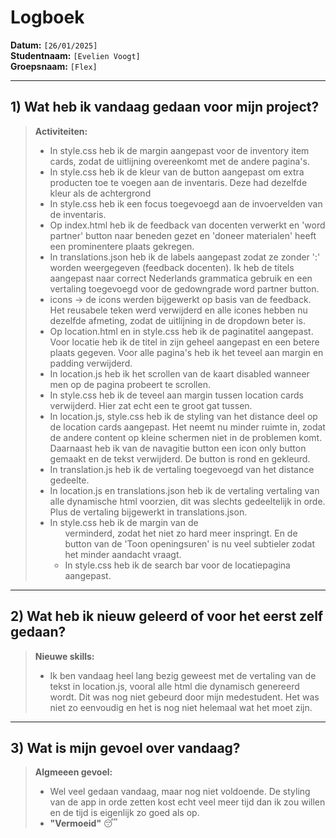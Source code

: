 # Logboek

**Datum:** `[26/01/2025]`  
**Studentnaam:** `[Evelien Voogt]`  
**Groepsnaam:** `[Flex]`

---

## 1) Wat heb ik vandaag gedaan voor mijn project?


> **Activiteiten:**  
> - In style.css heb ik de margin aangepast voor de inventory item cards, zodat de uitlijning overeenkomt met de andere pagina's.
> - In style.css heb ik de kleur van de button aangepast om extra producten toe te voegen aan de inventaris. Deze had dezelfde kleur als de achtergrond
> - In style.css heb ik een focus toegevoegd aan de invoervelden van de inventaris.
> - Op index.html heb ik de feedback van docenten verwerkt en 'word partner' button naar beneden gezet en 'doneer materialen' heeft een prominentere plaats gekregen.
> - In translations.json heb ik de labels aangepast zodat ze zonder ':' worden weergegeven (feedback docenten). Ik heb de titels aangepast naar correct Nederlands grammatica gebruik en een vertaling toegevoegd voor de gedowngrade word partner button.
> - icons -> de icons werden bijgewerkt op basis van de feedback. Het reusabele teken werd verwijderd en alle icones hebben nu dezelfde afmeting, zodat de uitlijning in de dropdown beter is.
> - Op location.html en in style.css heb ik de paginatitel aangepast. Voor locatie heb ik de titel in zijn geheel aangepast en een betere plaats gegeven. Voor alle pagina's heb ik het teveel aan margin en padding verwijderd.
> - In location.js heb ik het scrollen van de kaart disabled wanneer men op de pagina probeert te scrollen.
> - In style.css heb ik de teveel aan margin tussen location cards verwijderd. Hier zat echt een te groot gat tussen.
> - In location.js, style.css heb ik de styling van het distance deel op de location cards aangepast. Het neemt nu minder ruimte in, zodat de andere content op kleine schermen niet in de problemen komt. Daarnaast heb ik van de navagitie button een icon only button gemaakt en de tekst verwijderd. De button is rond en gekleurd.
> - In translation.js heb ik de vertaling toegevoegd van het distance gedeelte.
> - In location.js en translations.json heb ik de vertaling vertaling van alle dynamische html voorzien, dit was slechts gedeeltelijk in orde. Plus de vertaling bijgewerkt in translations.json.
> - In style.css heb ik de margin van de <ul> verminderd, zodat het niet zo hard meer inspringt. En de button van de 'Toon openingsuren' is nu veel subtieler zodat het minder aandacht vraagt.
> - In style.css heb ik de search bar voor de locatiepagina aangepast.



---
## 2) Wat heb ik nieuw geleerd of voor het eerst zelf gedaan?



> **Nieuwe skills:**  
> - Ik ben vandaag heel lang bezig geweest met de vertaling van de tekst in location.js, vooral alle html die dynamisch genereerd wordt. Dit was nog niet gebeurd door mijn medestudent. Het was niet zo eenvoudig en het is nog niet helemaal wat het moet zijn.

---

## 3) Wat is mijn gevoel over vandaag?



> **Algmeeen gevoel:**  
> - Wel veel gedaan vandaag, maar nog niet voldoende. De styling van de app in orde zetten kost echt veel meer tijd dan ik zou willen en de tijd is eigenlijk zo goed als op.
> - **"Vermoeid"** :sleeping:

